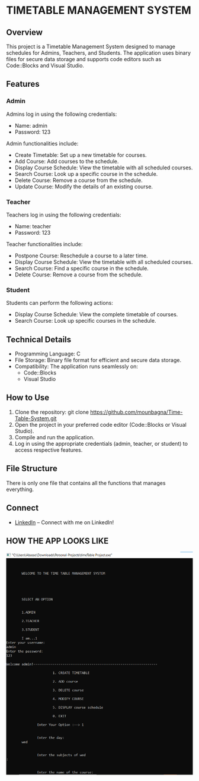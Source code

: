 # TIMETABLE MANAGEMENT SYSTEM
## Overview
This project is a Timetable Management System designed to manage schedules for Admins, Teachers, and Students. The application uses binary files for secure data storage and supports code editors such as Code::Blocks and Visual Studio.

## Features
### Admin
Admins log in using the following credentials:
- Name: admin
- Password: 123
  
Admin functionalities include:
- Create Timetable: Set up a new timetable for courses.
- Add Course: Add courses to the schedule.
- Display Course Schedule: View the timetable with all scheduled courses.
- Search Course: Look up a specific course in the schedule.
- Delete Course: Remove a course from the schedule.
- Update Course: Modify the details of an existing course.

### Teacher
Teachers log in using the following credentials:
- Name: teacher
- Password: 123
  
Teacher functionalities include:
- Postpone Course: Reschedule a course to a later time.
- Display Course Schedule: View the timetable with all scheduled courses.
- Search Course: Find a specific course in the schedule.
- Delete Course: Remove a course from the schedule.

### Student
Students can perform the following actions:
- Display Course Schedule: View the complete timetable of courses.
- Search Course: Look up specific courses in the schedule.

## Technical Details
- Programming Language: C
- File Storage: Binary file format for efficient and secure data storage.
- Compatibility: The application runs seamlessly on:
  - Code::Blocks
  - Visual Studio
    
## How to Use
1. Clone the repository: git clone https://github.com/mounbagna/Time-Table-System.git
2. Open the project in your preferred code editor (Code::Blocks or Visual Studio).
3. Compile and run the application.
4. Log in using the appropriate credentials (admin, teacher, or student) to access respective features.
   
## File Structure
 There is only one file that contains all the functions that manages everything.

 ## Connect
 - [LinkedIn](https://www.linkedin.com/in/mounbagna-abdella-abasse-875958314/) – Connect with me on LinkedIn!

## HOW THE APP LOOKS LIKE

![alt text](https://github.com/mounbagna/Time-Table-System/blob/main/TMS.png)

